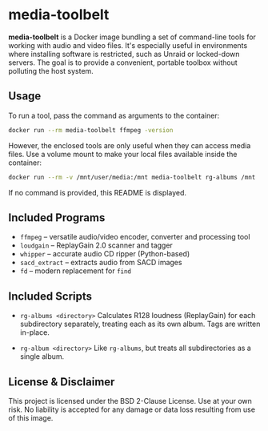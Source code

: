# media-toolbelt

**media-toolbelt** is a Docker image bundling a set of command-line tools for working with audio and video files. It's especially useful in environments where installing software is restricted, such as Unraid or locked-down servers. The goal is to provide a convenient, portable toolbox without polluting the host system.

## Usage

To run a tool, pass the command as arguments to the container:

```bash
docker run --rm media-toolbelt ffmpeg -version
```

However, the enclosed tools are only useful when they can access media files. Use a volume mount to make your local files available inside the container:

```bash
docker run --rm -v /mnt/user/media:/mnt media-toolbelt rg-albums /mnt
```

If no command is provided, this README is displayed.

## Included Programs

* `ffmpeg` – versatile audio/video encoder, converter and processing tool
* `loudgain` – ReplayGain 2.0 scanner and tagger
* `whipper` – accurate audio CD ripper (Python-based)
* `sacd_extract` – extracts audio from SACD images
* `fd` – modern replacement for `find`

## Included Scripts

* `rg-albums <directory>`
  Calculates R128 loudness (ReplayGain) for each subdirectory separately, treating each as its own album. Tags are written in-place.

* `rg-album <directory>`
  Like `rg-albums`, but treats all subdirectories as a single album.

## License & Disclaimer

This project is licensed under the BSD 2-Clause License. Use at your own risk. No liability is accepted for any damage or data loss resulting from use of this image.
